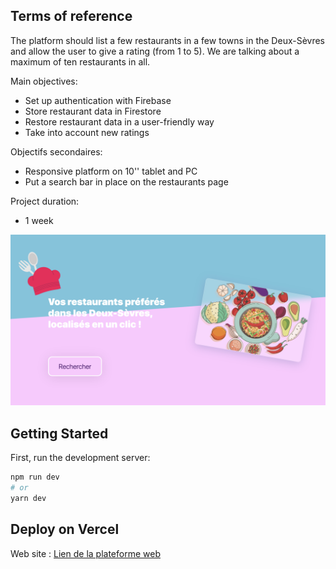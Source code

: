 ## Terms of reference

The platform should list a few restaurants in a few towns in the Deux-Sèvres and allow the user to give a rating (from 1 to 5). We are talking about a maximum of ten restaurants in all.

Main objectives:

- Set up authentication with Firebase
- Store restaurant data in Firestore
- Restore restaurant data in a user-friendly way
- Take into account new ratings

Objectifs secondaires:

- Responsive platform on 10'' tablet and PC
- Put a search bar in place on the restaurants page

Project duration:

- 1 week

![Web Site](public/images/capture.png)

## Getting Started

First, run the development server:

```bash
npm run dev
# or
yarn dev
```

## Deploy on Vercel

Web site : [Lien de la plateforme web](https://restaurant-deux-sevres.vercel.app/)
